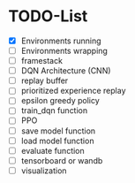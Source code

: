 # TODO-List

- [X] Environments running
- [ ] Environments wrapping
- [ ] framestack
- [ ] DQN Architecture (CNN)
- [ ] replay buffer
- [ ] prioritized experience replay
- [ ] epsilon greedy policy
- [ ] train_dqn function
- [ ] PPO
- [ ] save model function
- [ ] load model function
- [ ] evaluate function
- [ ] tensorboard or wandb
- [ ] visualization